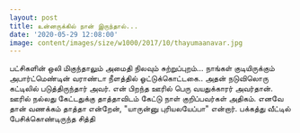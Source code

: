 ```yaml
---
layout: post
title: உன்னருக்கில் நான் இருந்தால்...
date: '2020-05-29 12:08:00'
image: content/images/size/w1000/2017/10/thayumaanavar.jpg
---
```


பட்சிகளின் ஒலி மிகுந்தாலும் அமைதி நிலவும் சுற்றுப்புறம்... நாங்கள் குடியிருக்கும் அபார்ட்மெண்டின் வராண்டா நீளத்தில் ஓட்டுக்கொட்டகை.. அதன் நடுவிலொரு கட்டிலில் படுத்திருந்தார் அவர். என் பிறந்த ஊரில் பெரு வயதுக்காரர் அவர்தான். ஊரில் நல்லது கேட்டதுக்கு தாத்தாவிடம் கேட்டு நாள் குறிப்பவர்கள் அதிகம். எனவே தான் வணக்கம் தாத்தா என்றேன், "யாருன்னு புரியலயேப்பா" என்றார். பக்கத்து வீட்டில் பேசிக்கொண்டிருந்த சித்தி